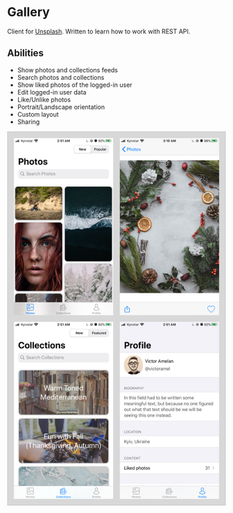 # Gallery
Client for [Unsplash](https://unsplash.com). Written to learn how to work with REST API.

## Abilities

* Show photos and collections feeds
* Search photos and collections
* Show liked photos of the logged-in user
* Edit logged-in user data
* Like/Unlike photos
* Portrait/Landscape orientation
* Custom layout
* Sharing

![](screenshots.jpg)
